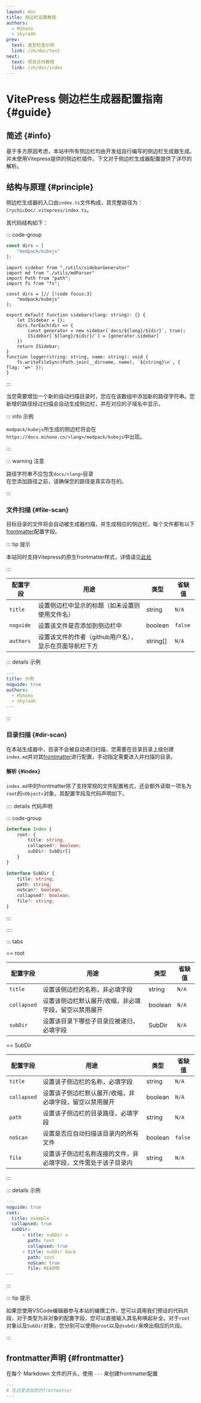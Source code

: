 ```yaml
---
layout: doc
title: 侧边栏设置教程
authors:
  - M1hono
  - skyraah
prev:
  text: 类型检查示例
  link: /zh/doc/test
next:
  text: 项目合作教程
  link: /zh/doc/index
---
```


# VitePress 侧边栏生成器配置指南 {#guide}

## 简述 {#info}

基于多方原因考虑，本站中所有侧边栏均由开发组自行编写的侧边栏生成器生成。并未使用Vitepress提供的侧边栏插件。下文对于侧边栏生成器配置提供了详尽的解析。

## 结构与原理 {#principle}

侧边栏生成器的入口由`index.ts`文件构成，其完整路径为：`CrychicDoc/.vitepress/index.ts`。

其代码结构如下：

::: code-group

```ts [核心代码]
const dirs = [
    "modpack/kubejs"
];
```

```ts{6-8} [完整代码]
import sidebar from "./utils/sidebarGenerator"
import md from "./utils/mdParser"
import Path from "path";
import fs from "fs";

const dirs = [// [!code focus:3]
    "modpack/kubejs"
];

export default function sidebars(lang: string): {} {
    let ISidebar = {};
    dirs.forEach(dir => {
        const generator = new sidebar(`docs/${lang}/${dir}`, true);
        ISidebar[`${lang}/${dir}/`] = [generator.sidebar]
    })
    return ISidebar;
}
function logger(string: string, name: string): void {
    fs.writeFileSync(Path.join(__dirname, name), `${string}\n`, { flag: 'w+' });
}
```

:::

当您需要增加一个新的自动扫描目录时，您应在该数组中添加新的路径字符串。您新增的路径经过扫描会自动生成侧边栏，并在对应的子域名中显示。

::: info 示例

`modpack/kubejs`所生成的侧边栏将会在`https://docs.mihono.cn/<lang>/modpack/kubejs`中出现。

:::

::: warning 注意

路径字符串不应包含`docs/<lang>`目录  
在您添加路径之前，请确保您的路径是真实存在的。

:::

### 文件扫描 {#file-scan}

目标目录的文件将会自动被生成器扫描，并生成相应的侧边栏，每个文件都有以下[frontmatter](#frontmatter)配置字段。

::: tip 提示

本站同时支持Vitepress的原生frontmatter样式，详情请见[此处](https://vitepress.dev/zh/reference/frontmatter-config)

:::

| 配置字段      | 用途                             | 类型      | 省缺值     |
|-----------|--------------------------------|---------|---------|
| `title`   | 设置侧边栏中显示的标题（如未设置则使用文件名）        | string  | `N/A`   |
| `noguide` | 设置该文件是否添加到侧边栏中                 | boolean | `false` |
| `authors`  | 设置该文件的作者（github用户名），显示在页面导航栏下方 | string[]  | `N/A`   |

::: details 示例

```yaml
---
title: 示例
noguide: true
authors:
  - M1hono
  - skyraah
---
```

:::

### 目录扫描 {#dir-scan}

在本站生成器中，目录不会被自动递归扫描，您需要在目录目录上级创建`index.md`并对其[frontmatter](#frontmatter)进行配置，手动指定需要进入并扫描的目录。

#### 解析 {#index}

`index.md`中的frontmatter除了支持常规的文件配置格式，还会额外读取一项名为`root`的`<Object>`对象，其配置字段及代码声明如下。

:::: details 代码声明

::: code-group

```ts [root对象]
interface Index {
    root: {
        title: string,
        collapsed?: boolean; 
        subDir: SubDir[]
    }
}
```

```ts [SubDir对象]
interface SubDir {
    title: string;
    path: string;
    noScan?: boolean;
    collapsed?: boolean;
    file?: string;
}
```

:::

::::

::: tabs

== root

| 配置字段        | 用途                          | 类型      | 省缺值   |
|-------------|-----------------------------|---------|-------|
| `title`     | 设置该侧边栏的名称，非必填字段             | string  | `N/A` |
| `collapsed` | 设置该侧边栏默认展开/收缩，非必填字段，留空以禁用展开 | boolean | `N/A` |
| `subDir`    | 设置该目录下哪些子目录应被递归，必填字段        | SubDir  | `N/A` |
  
== SubDir

| 配置字段        | 用途                              | 类型      | 省缺值     |
|-------------|---------------------------------|---------|---------|
| `title`     | 设置该子侧边栏的名称，必填字段                 | string  | `N/A`   |
| `collapsed` | 设置该子侧边栏默认展开/收缩，非必填字段，留空以禁用展开    | boolean | `N/A`   |
| `path`      | 设置该子侧边栏的目录路径，必填字段               | string  | `N/A`   |
| `noScan`    | 设置是否应自动扫描该目录内的所有文件              | boolean | `false` |
| `file`      | 设置该子侧边栏名称连接的文件，非必填字段，文件需处于该子目录内 | string  | `N/A`   |

:::

::: details 示例

```yaml
---
noguide: true
root:
  title: example
  collapsed: true
  subDir:
      - title: subDir a
        path: test
        collapsed: true
      - title: subDir back
        path: test
        noScan: true
        file: README
---
```

:::

::: tip 提示

如果您使用VSCode编辑器参与本站的编撰工作，您可以调用我们预设的代码片段，对于类型为非对象的配置字段，您可以直接输入其名称唤起补全。对于`root`对象以及`SubDir`对象，您分别可以使用`@root`以及`@subdir`来唤出相应的片段。

:::

## frontmatter声明 {#frontmatter}

在每个 Markdown 文件的开头，使用 `---` 来创建frontmatter配置

```yaml
---
# 在这里添加您的frontmatter
---
```

<!-- ## 基本配置

在每个 Markdown 文件的开头，使用 `---` 来分隔前置配置部分：

```yaml
---
# 在这里添加您的前置配置
---
```

# 文档内容从这里开始

可用的前置配置字段

| 配置字段       | 目的                                  | 类型     | 示例 |
| ------------- | ----------------------------------- | ------ | ---- |
| `title`       | 设置文档的标题                          | 字符串    | `title: 入门指南` |
| `sidetitle`   | 设置侧边栏中显示的标题（如果未设置，则使用标题） | 字符串    | `sidetitle: 快速入门` |
| `sidebarorder`| 自定义当前目录中文档和子目录的顺序       | 对象      | `sidebarorder: \n    index: -1 \n    introduction: 1 \n    advanced: 2` |
| `tagDisplay`  | 启用标签分组显示                        | 布尔值    | `tagDisplay: true` |
| `back`        | 自定义返回到父目录的路径                 | 字符串    | `back: /guide/` |
| `autoPN`      | 自动生成上一篇/下一篇导航                | 布尔值    | `autoPN: true` |
| `tagorder`    | 自定义标签的顺序                        | 对象      | `tagorder: \n    Basics: 1 \n    Advanced: 2` |
| `folderBlackList` | 指定要在侧边栏中排除的文件夹列表        | 数组      | `folderBlackList: \n    - private \n    - drafts` |
| `generateSidebar` | 在侧边栏中包含当前的 `index.md` 文件    | 布尔值    | `generateSidebar: true` |
| `tag`         | 为文档指定标签（用于标签分组显示）         | 字符串    | `tag: 基础知识` |

完整示例
以下是一个包含所有可用配置的 index.md 文件的前置配置示例：

```yaml
---
title: VitePress 指南
sidetitle: 用户指南
sidebarorder:
    index: -1
    quickstart: 1
    configuration: 2
    advanced: 3
tagDisplay: true
back: /documentation/
autoPN: true
tagorder:
    Basics: 1
    Configuration: 2
    Advanced: 3
folderBlackList:
    - private
    - drafts
generateSidebar: true
tag: 文档
---
```

```md
# VitePress 指南

本文档将帮助您入门 VitePress...
使用这些前置配置，您可以精确控制文档在侧边栏中的显示方式，包括顺序，启用标签分组和自动生成导航等高级功能。
此 Markdown 文件重点介绍如何使用前置配置来配置侧边栏生成器。它提供了关于每个可用前置配置字段的详细信息。
``` -->

